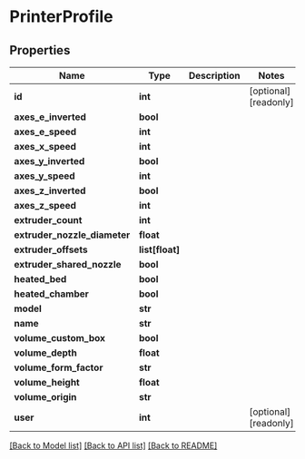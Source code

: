 # PrinterProfile

## Properties
Name | Type | Description | Notes
------------ | ------------- | ------------- | -------------
**id** | **int** |  | [optional] [readonly] 
**axes_e_inverted** | **bool** |  | 
**axes_e_speed** | **int** |  | 
**axes_x_speed** | **int** |  | 
**axes_y_inverted** | **bool** |  | 
**axes_y_speed** | **int** |  | 
**axes_z_inverted** | **bool** |  | 
**axes_z_speed** | **int** |  | 
**extruder_count** | **int** |  | 
**extruder_nozzle_diameter** | **float** |  | 
**extruder_offsets** | **list[float]** |  | 
**extruder_shared_nozzle** | **bool** |  | 
**heated_bed** | **bool** |  | 
**heated_chamber** | **bool** |  | 
**model** | **str** |  | 
**name** | **str** |  | 
**volume_custom_box** | **bool** |  | 
**volume_depth** | **float** |  | 
**volume_form_factor** | **str** |  | 
**volume_height** | **float** |  | 
**volume_origin** | **str** |  | 
**user** | **int** |  | [optional] [readonly] 

[[Back to Model list]](../README.md#documentation-for-models) [[Back to API list]](../README.md#documentation-for-api-endpoints) [[Back to README]](../README.md)


